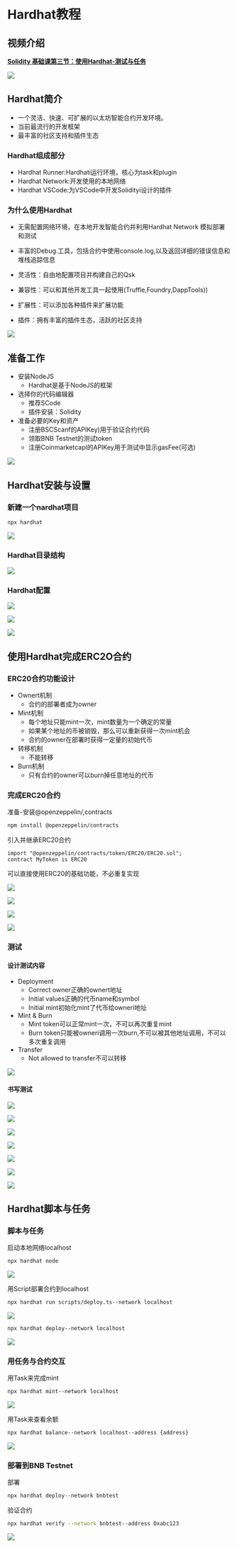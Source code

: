 # Hardhat教程

## 视频介绍

**[Solidity 基础课第三节：使用Hardhat-测试与任务](https://www.bilibili.com/video/BV1jy4y1K7Tj/?share_source=copy_web&vd_source=06d5516ee4f517472270277cac88fae0)**

![](./attachment/image-20241008204626295.png)

## Hardhat简介

- 一个灵活、快速、可扩展的以太坊智能合约开发环境。
- 当前最流行的开发框架
- 最丰富的社区支持和插件生态

### Hardhat组成部分

- Hardhat Runner:Hardhati运行环境，核心为task和plugin
- Hardhat Network:开发使用的本地网络
- Hardhat VSCode:为VSCode中开发Solidityi设计的插件

### 为什么使用Hardhat

- 无需配置网络环境，在本地开发智能合约并利用Hardhat Network 模拟部署和测试
- 丰富的Debug.工具，包括合约中使用console.log,以及返回详细的错误信息和堆栈追踪信息

- 灵活性：自由地配置项目并构建自己的Qsk
- 兼容性：可以和其他开发工具一起使用(Truffle,Foundry,DappTools))

- 扩展性：可以添加各种插件来扩展功能
- 插件：拥有丰富的插件生态，活跃的社区支持

![](attachment/Hardhat与Remix对比.png)

## 准备工作

- 安装NodeJS
  - Hardhat是基于NodeJS的框架
- 选择你的代码编辑器
  - 推荐SCode
  - 插件安装：Solidity 
- 准备必要的Key和资产
  - 注册BSCScanf的APIKey)用于验证合约代码
  - 领取BNB Testnet的测试token
  - 注册Coinmarketcapl的APIKey用于测试中显示gasFee(可选)

![](./attachment/image-20241008210009949.png)

## Hardhat安装与设置

### 新建一个nardhat项目

```sh
npx hardhat
```

![](./attachment/image-20241008210226679.png)

### Hardhat目录结构

![](./attachment/image-20241008210319720.png)

### Hardhat配置

![](./attachment/image-20241008210455918.png)

![](./attachment/image-20241008210855082.png)

![](./attachment/image-20241008211058438.png)

## 使用Hardhat完成ERC2O合约

### ERC20合约功能设计

- Ownert机制
  - 合约的部署者成为owner 
- Mint机制
  - 每个地址只能mint一次，mint数量为一个确定的常量
  - 如果某个地址的币被销毁，那么可以重新获得一次mint机会
  - 合约的owner在部署时获得一定量的初始代币
- 转移机制
  - 不能转移
- Burn机制
  - 只有合约的owner可以burn掉任意地址的代币

### 完成ERC20合约

准备-安装@openzeppelin/,contracts

```sh
npm install @openzeppelin/contracts 
```

引入并继承ERC20合约

```solidity
import "@openzeppelin/contracts/token/ERC20/ERC20.sol";
contract MyToken is ERC20
```

可以直接使用ERC20的基础功能，不必重复实现

![](./attachment/image-20241008212011528.png)

![](./attachment/image-20241008212133975.png)

![](./attachment/image-20241008212203652.png)

![](./attachment/image-20241008212226319.png)

### 测试

#### 设计测试内容

- Deployment
  - Correct owner正确的ownert地址
  - Initial values正确的代币name和symbol
  - Initial mint初始化mint了代币给owneri地址
- Mint & Burn
  - Mint token可以正常mint一次，不可以再次重复mint
  - Burn token只能被owneri调用一次burn,不可以被其他地址调用，不可以多次重复调用
- Transfer
  - Not allowed to transfer不可以转移

![](./attachment/image-20241008212812393.png)

#### 书写测试

![](./attachment/image-20241008212943758.png)

![](./attachment/image-20241008213409161.png)

![](./attachment/image-20241008213730611.png)

![](attachment/image-20241008213819995.png)

![](./attachment/image-20241008214220047.png)

![](./attachment/image-20241008214348576.png)

![](attachment/image-20241008214431884.png)

## Hardhat脚本与任务

### 脚本与任务

启动本地网络localhost

```sh
npx hardhat node
```

![](./attachment/image-20241008214806452.png)

用Script部署合约到localhost

```sh
npx hardhat run scripts/deploy.ts--network localhost
```

![](./attachment/image-20241008214922422.png)

```sh
npx hardhat deploy--network localhost
```

![](./attachment/image-20241008215146178.png)

### 用任务与合约交互

用Task来完成mint

```sh
npx hardhat mint--network localhost
```

![](./attachment/image-20241008215525202.png)

用Task来查看余额

```sh
npx hardhat balance--network localhost--address {address}
```

![](./attachment/image-20241008215712781.png)

### 部署到BNB Testnet

部署

```sh
npx hardhat deploy--network bnbtest
```

验证合约

```sh
npx hardhat verify --network bnbtest--address Oxabc123
```

![](./attachment/image-20241008215831441.png)
